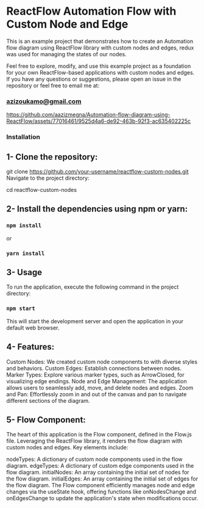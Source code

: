 # ReactFlow Automation Flow with Custom Node and Edge

This is an example project that demonstrates how to create an Automation flow diagram using ReactFlow library with custom nodes and edges, redux was used for managing the states of our nodes.

Feel free to explore, modify, and use this example project as a foundation for your own ReactFlow-based applications with custom nodes and edges. If you have any questions or suggestions, please open an issue in the repository or feel free to email me at:

### azizoukamo@gmail.com

https://github.com/aazizmegna/Automation-flow-diagram-using-ReactFlow/assets/77016461/9525d4a6-de92-463b-92f3-ac635402225c


### Installation

## 1- Clone the repository:

git clone https://github.com/your-username/reactflow-custom-nodes.git
Navigate to the project directory:

cd reactflow-custom-nodes

## 2- Install the dependencies using npm or yarn:

### `npm install`

or

### `yarn install`

## 3- Usage

To run the application, execute the following command in the project directory:

### `npm start`

This will start the development server and open the application in your default web browser.

## 4- Features:

Custom Nodes: We created custom node components to with diverse styles and behaviors.
Custom Edges: Establish connections between nodes.
Marker Types: Explore various marker types, such as ArrowClosed, for visualizing edge endings.
Node and Edge Management: The application allows users to seamlessly add, move, and delete nodes and edges.
Zoom and Pan: Effortlessly zoom in and out of the canvas and pan to navigate different sections of the diagram.

## 5- Flow Component:
The heart of this application is the Flow component, defined in the Flow.js file. Leveraging the ReactFlow library, it renders the flow diagram with custom nodes and edges. Key elements include:

nodeTypes: A dictionary of custom node components used in the flow diagram.
edgeTypes: A dictionary of custom edge components used in the flow diagram.
initialNodes: An array containing the initial set of nodes for the flow diagram.
initialEdges: An array containing the initial set of edges for the flow diagram.
The Flow component efficiently manages node and edge changes via the useState hook, offering functions like onNodesChange and onEdgesChange to update the application's state when modifications occur.




